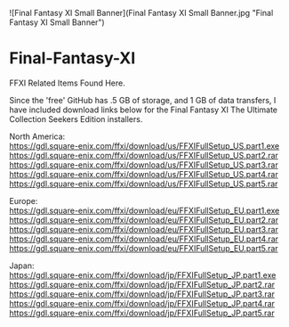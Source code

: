 ![Final Fantasy XI Small Banner](Final Fantasy XI Small Banner.jpg "Final Fantasy XI Small Banner") 
# Final-Fantasy-XI
FFXI Related Items Found Here.

Since the 'free' GitHub has .5 GB of storage, and 1 GB of data transfers, I have included download links below for the Final Fantasy XI The Ultimate Collection Seekers Edition installers.

North America:<br>
https://gdl.square-enix.com/ffxi/download/us/FFXIFullSetup_US.part1.exe<br>
https://gdl.square-enix.com/ffxi/download/us/FFXIFullSetup_US.part2.rar<br>
https://gdl.square-enix.com/ffxi/download/us/FFXIFullSetup_US.part3.rar<br>
https://gdl.square-enix.com/ffxi/download/us/FFXIFullSetup_US.part4.rar<br>
https://gdl.square-enix.com/ffxi/download/us/FFXIFullSetup_US.part5.rar<br>

Europe:<br>
https://gdl.square-enix.com/ffxi/download/eu/FFXIFullSetup_EU.part1.exe<br>
https://gdl.square-enix.com/ffxi/download/eu/FFXIFullSetup_EU.part2.rar<br>
https://gdl.square-enix.com/ffxi/download/eu/FFXIFullSetup_EU.part3.rar<br>
https://gdl.square-enix.com/ffxi/download/eu/FFXIFullSetup_EU.part4.rar<br>
https://gdl.square-enix.com/ffxi/download/eu/FFXIFullSetup_EU.part5.rar<br>

Japan:<br>
https://gdl.square-enix.com/ffxi/download/jp/FFXIFullSetup_JP.part1.exe<br>
https://gdl.square-enix.com/ffxi/download/jp/FFXIFullSetup_JP.part2.rar<br>
https://gdl.square-enix.com/ffxi/download/jp/FFXIFullSetup_JP.part3.rar<br>
https://gdl.square-enix.com/ffxi/download/jp/FFXIFullSetup_JP.part4.rar<br>
https://gdl.square-enix.com/ffxi/download/jp/FFXIFullSetup_JP.part5.rar<br>
